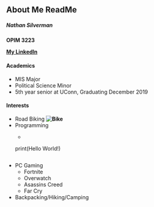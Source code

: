 ## About Me ReadMe
##### Nathan Silverman
**OPIM 3223**  

**[My LinkedIn](https://www.linkedin.com/in/nathan-silverman-094103170/)**

####     Academics
* MIS Major
* Political Science Minor
* 5th year senior at UConn, Graduating December 2019

#### Interests
* Road Biking
**![Bike](~/GitHub/OPIM3223_Class1/bike.jpg)**
* Programming
  * ```python
  print(Hello World!)
  ```
* PC Gaming
  * Fortnite
  * Overwatch
  * Asassins Creed
  * Far Cry
* Backpacking/Hiking/Camping

